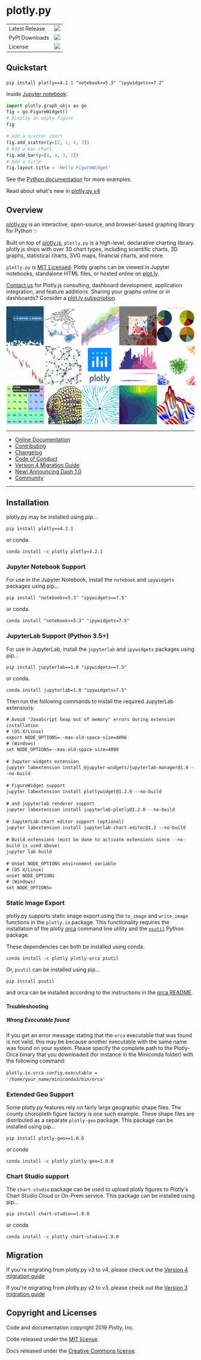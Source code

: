 # plotly.py

<table>
    <tr>
        <td>Latest Release</td>
        <td>
            <a href="https://pypi.org/project/plotly/"/>
            <img src="https://badge.fury.io/py/plotly.svg"/>
        </td>
    </tr>
    <tr>
        <td>PyPI Downloads</td>
        <td>
            <a href="https://pepy.tech/project/plotly"/>
            <img src="https://pepy.tech/badge/plotly/month"/>
        </td>
    </tr>
    <tr>
        <td>License</td>
        <td>
            <a href="https://opensource.org/licenses/MIT"/>
            <img src="https://img.shields.io/badge/License-MIT-yellow.svg"/>
        </td>
    </tr>
</table>

## Quickstart

`pip install plotly==4.2.1 "notebook>=5.3" "ipywidgets>=7.2"`

Inside [Jupyter notebook](https://jupyter.org/install):
```python
import plotly.graph_objs as go
fig = go.FigureWidget()
# Display an empty figure
fig
```
```python
# Add a scatter chart
fig.add_scatter(y=[2, 1, 4, 3])
# Add a bar chart
fig.add_bar(y=[1, 4, 3, 2])
# Add a title
fig.layout.title = 'Hello FigureWidget'
```

See the [Python documentation](https://plot.ly/python/) for more examples.

Read about what's new in [plotly.py v4](https://medium.com/plotly/plotly-py-4-0-is-here-offline-only-express-first-displayable-anywhere-fc444e5659ee)

## Overview
[plotly.py](https://plot.ly/d3-js-for-python-and-pandas-charts/) is an interactive, open-source, and browser-based graphing library for Python :sparkles:

Built on top of [plotly.js](https://github.com/plotly/plotly.js), `plotly.py` is a high-level, declarative charting library. plotly.js ships with over 30 chart types, including scientific charts, 3D graphs, statistical charts, SVG maps, financial charts, and more.

`plotly.py` is [MIT Licensed](packages/python/chart-studio/LICENSE.txt). Plotly graphs can be viewed in Jupyter notebooks, standalone HTML files, or hosted online on [plot.ly](https://plot.ly).

[Contact us](https://plot.ly/products/consulting-and-oem/) for Plotly.js consulting, dashboard development, application integration, and feature additions. Sharing your graphs online or in dashboards? Consider a [plot.ly subscription](https://plot.ly/products/cloud).

<p align="center">
    <a href="https://plot.ly/python" target="_blank">
    <img src="https://raw.githubusercontent.com/cldougl/plot_images/add_r_img/plotly_2017.png">
</a></p>

***

- [Online Documentation](https://plot.ly/python)
- [Contributing](contributing.md)
- [Changelog](CHANGELOG.md)
- [Code of Conduct](CODE_OF_CONDUCT.md)
- [Version 4 Migration Guide](https://plot.ly/python/next/v4-migration/)
- [New! Announcing Dash 1.0](https://medium.com/plotly/welcoming-dash-1-0-0-f3af4b84bae)
- [Community](https://community.plot.ly/c/api/python)

***

## Installation

plotly.py may be installed using pip...
```
pip install plotly==4.2.1
```

or conda.
```
conda install -c plotly plotly=4.2.1
```

### Jupyter Notebook Support
For use in the Jupyter Notebook, install the `notebook` and `ipywidgets`
packages using pip...

```
pip install "notebook>=5.3" "ipywidgets==7.5"
```

or conda.

```
conda install "notebook>=5.3" "ipywidgets=7.5"
```

### JupyterLab Support (Python 3.5+)
For use in JupyterLab, install the `jupyterlab` and `ipywidgets`
packages using pip... 

```
pip install jupyterlab==1.0 "ipywidgets==7.5"
```

or conda.

```
conda install jupyterlab=1.0 "ipywidgets=7.5"
```

Then run the following commands to install the required JupyterLab extensions:
```
# Avoid "JavaScript heap out of memory" errors during extension installation
# (OS X/Linux)
export NODE_OPTIONS=--max-old-space-size=4096
# (Windows)
set NODE_OPTIONS=--max-old-space-size=4096

# Jupyter widgets extension
jupyter labextension install @jupyter-widgets/jupyterlab-manager@1.0 --no-build

# FigureWidget support
jupyter labextension install plotlywidget@1.2.0 --no-build

# and jupyterlab renderer support
jupyter labextension install jupyterlab-plotly@1.2.0 --no-build

# JupyterLab chart editor support (optional)
jupyter labextension install jupyterlab-chart-editor@1.2 --no-build

# Build extensions (must be done to activate extensions since --no-build is used above)
jupyter lab build

# Unset NODE_OPTIONS environment variable
# (OS X/Linux)
unset NODE_OPTIONS
# (Windows)
set NODE_OPTIONS=
```

### Static Image Export
plotly.py supports static image export using the `to_image` and `write_image`
functions in the `plotly.io` package. This functionality requires the
installation of the plotly [orca](https://github.com/plotly/orca) command line utility and the
[`psutil`](https://github.com/giampaolo/psutil) Python package.

These dependencies can both be installed using conda:
```
conda install -c plotly plotly-orca psutil
```

Or, `psutil` can be installed using pip...
```
pip install psutil
```

and orca can be installed according to the instructions in the [orca README](https://github.com/plotly/orca).

#### Troubleshooting
##### Wrong Executable found
If you get an error message stating that the `orca` executable that was found is not valid, this may be because another executable with the same name was found on your system. Please specify the complete path to the Plotly-Orca binary that you downloaded (for instance in the Miniconda folder) with the following command:

`plotly.io.orca.config.executable = '/home/your_name/miniconda3/bin/orca'`

### Extended Geo Support
Some plotly.py features rely on fairly large geographic shape files. The county
choropleth figure factory is one such example. These shape files are distributed as a
separate `plotly-geo` package.  This package can be installed using pip...

```
pip install plotly-geo==1.0.0
```

or conda
```
conda install -c plotly plotly-geo=1.0.0
```

### Chart Studio support
The `chart-studio` package can be used to upload plotly figures to Plotly's Chart
Studio Cloud or On-Prem service.  This package can be installed using pip...

```
pip install chart-studio==1.0.0
```

or conda
```
conda install -c plotly chart-studio=1.0.0
```

## Migration
If you're migrating from plotly.py v3 to v4, please check out the [Version 4 migration guide](https://plot.ly/python/next/v4-migration/)

If you're migrating from plotly.py v2 to v3, please check out the [Version 3 migration guide](migration-guide.md)

## Copyright and Licenses
Code and documentation copyright 2019 Plotly, Inc.

Code released under the [MIT license](packages/python/chart-studio/LICENSE.txt).

Docs released under the [Creative Commons license](https://github.com/plotly/documentation/blob/source/LICENSE).
